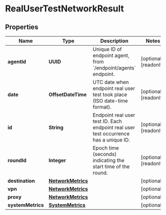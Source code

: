 

# RealUserTestNetworkResult


## Properties

| Name | Type | Description | Notes |
|------------ | ------------- | ------------- | -------------|
|**agentId** | **UUID** | Unique ID of endpoint agent, from &#x60;/endpoint/agents&#x60; endpoint. |  [optional] [readonly] |
|**date** | **OffsetDateTime** | UTC date when endpoint real user test took place (ISO date-time format). |  [optional] [readonly] |
|**id** | **String** | Endpoint real user test ID. Each endpoint real user test occurrence has a unique ID. |  [optional] [readonly] |
|**roundId** | **Integer** | Epoch time (seconds) indicating the start time of the round. |  [optional] [readonly] |
|**destination** | [**NetworkMetrics**](NetworkMetrics.md) |  |  [optional] |
|**vpn** | [**NetworkMetrics**](NetworkMetrics.md) |  |  [optional] |
|**proxy** | [**NetworkMetrics**](NetworkMetrics.md) |  |  [optional] |
|**systemMetrics** | [**SystemMetrics**](SystemMetrics.md) |  |  [optional] |



